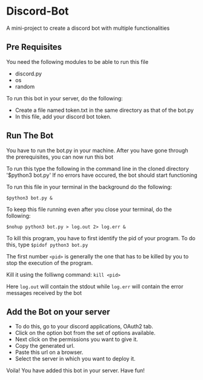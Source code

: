 # Discord-Bot
A mini-project to create a discord bot with multiple functionalities

## Pre Requisites ## 
You need the following modules to be able to run this file
* discord.py
* os
* random

To run this bot in your server, do the following:
* Create a file named token.txt in the same directory as that of the bot.py
* In this file, add your discord bot token.

## Run The Bot ##

You have to run the bot.py in your machine.
After you have gone through the prerequisites, you can now run this bot

To run this type the following in the command line in the cloned directory '$python3 bot.py'
If no errors have occured, the bot should start functioning

To run this file in your terminal in the background do the following:
```
$python3 bot.py &
```

To keep this file running even after you close your terminal, do the following:
```
$nohup python3 bot.py > log.out 2> log.err &
```

To kill this program, you have to first identify the pid of your program.
To do this, type `$pidof python3 bot.py`

The first number `<pid>` is generally the one that has to be killed by you to stop the execution of the program.

Kill it using the folliwng command: `kill <pid>`

Here `log.out` will contain the stdout while `log.err` will contain the error messages received by the bot

## Add the Bot on your server ###

* To do this, go to your discord applications, OAuth2 tab.
* Click on the option bot from the set of options available.
* Next click on the permissions you want to give it.
* Copy the generated url.
* Paste this url on a browser.
* Select the server in which you want to deploy it.

Voila! You have added this bot in your server. Have fun!